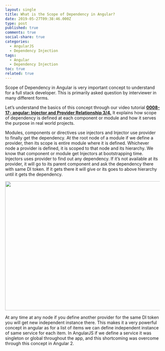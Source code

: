```yaml
---
layout: single
title: What is the Scope of Dependency in Angular?
date: 2019-05-27T09:38:46.000Z
type: post
published: true
comments: true
social-share: true
categories:
  - AngularJS
  - Dependency Injection
tags:
  - Angular
  - Dependency Injection
toc: true
related: true
---
```


<p>Scope of Dependency in Angular is very important concept to understand for a full stack developer. This is primarily asked question by interviewer in many different forms.</p>
<p>Let’s understand the basics of this concept through our video tutorial <a href="https://www.youtube.com/watch?v=JhiadEW3Sdo" target="_blank" rel="noopener noreferrer"><strong>0008-17- angular: Injector and Provider Relationship 3/4.</strong></a> It explains how scope of dependency is defined at each component or module and how it serves the purpose in real world projects.</p>
<p>Modules, components or directives use injectors and Injector use provider to finally get the dependency. At the root node of a module if we define a provider, then its scope is entire module where it is defined. Whichever node a provider is defined, it is scoped to that node and its hierarchy. We know that component or module get Injectors at bootstrapping time. Injectors uses provider to find out any dependency. If it’s not available at its provider, it will go to its parent component and ask the dependency there with same DI token. If it gets there it will give or its goes to above hierarchy until it gets the dependency.</p>
<p><img class="alignnone size-full wp-image-2149" src="{{ site.baseurl }}/assets/2019/05/IP-3.png" alt="" width="749" height="421" /></p>
<p>At any time at any node if you define another provider for the same DI token you will get new independent instance there. This makes it a very powerful concept in angular as for a list of items we can define independent instance of same service for each item. In AngularJS if we define a service it was singleton or global throughout the app, and this shortcoming was overcome through this concept in Angular 2.</p>
